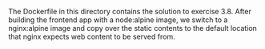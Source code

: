 The Dockerfile in this directory contains the solution to exercise 3.8. 
After building the frontend app with a node:alpine image, we switch to a nginx:alpine image
and copy over the static contents to the default location that nginx expects web content to be served from.